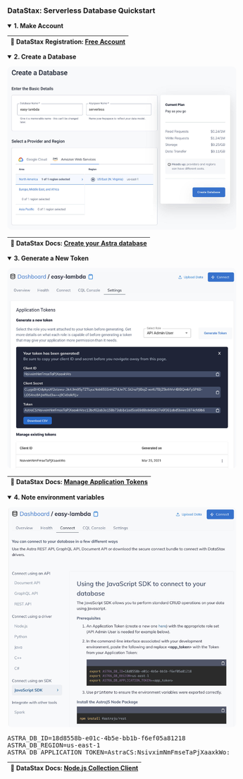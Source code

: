 ### DataStax: Serverless Database Quickstart  ###

<p></p>


<details open>
  <summary><strong>1. Make Account</strong>
  </summary>

  <p></p>

  <table>
    <thead>
      <tr><th>
        📖 DataStax Registration: <a href="https://astra.datastax.com/register">Free Account</a>
      </th></tr>
    </thead>
  </table>

  <p></p>

</details>


<p></p>


<details open>
  <summary><strong>2. Create a Database</strong>
  </summary>

  <p></p>

  <img style="border-radius:10px;max-width:520px" src="../assets/datastax-create.jpg"/>

  <p></p>

  <table>
    <thead>
      <tr><th>
        📖 DataStax Docs: <a href="https://docs.datastax.com/en/astra/docs/creating-your-astra-database.html">Create your Astra database</a>
      </th></tr>
    </thead>
  </table>

  <p></p>

</details>




<p></p>




<details open>
  <summary><strong>3. Generate a New Token</strong>
  </summary>

  <p></p>

  <img style="border-radius:10px;max-width:520px" src="../assets/datastax-token.jpg"/>

  <p></p>

  <table>
    <thead>
      <tr><th>
        📖 DataStax Docs: <a href="https://docs.datastax.com/en/astra/docs/manage-application-tokens.html">Manage Application Tokens</a>
      </th></tr>
    </thead>
  </table>

  <p></p>

</details>





<p></p>





<details open>
  <summary><strong>4. Note environment variables</strong>
  </summary>

  <p></p>

  <img style="border-radius:10px;max-width:520px" src="../assets/datastax-sdk.jpg"/>

  <p></p>

  <pre><samp>ASTRA_DB_ID=18d8558b-e01c-4b5e-bb1b-f6ef05a81218
ASTRA_DB_REGION=us-east-1
ASTRA_DB_APPLICATION_TOKEN=AstraCS:NsivximNmFmseTaPjXaaxkWo:c13bcf62ab3a158b73ab1e1ad5ce69d8bde6d437e6f361abd5beea3974cfd9b6</samp></pre>

  <p></p>

  <table>
    <thead>
      <tr><th>
        📖 DataStax Docs: <a href="https://docs.datastax.com/en/astra/docs/astra-collection-client.html">Node.js Collection Client</a>
      </th></tr>
    </thead>
  </table>

  <p></p>

</details>

<p></p>

